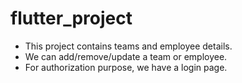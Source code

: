 # flutter_project
- This project contains teams and employee details. 
- We can add/remove/update a team or employee.
- For authorization purpose, we have a login page.
